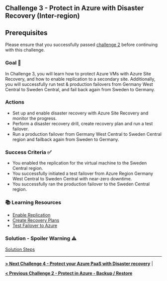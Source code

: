 ## Challenge 3 - Protect in Azure with Disaster Recovery (Inter-region)

## Prerequisites

Please ensure that you successfully passed [challenge 2](../challenges/02_challenge.md) before continuing with this challenge.

### Goal 🎯

In Challenge 3, you will learn how to protect Azure VMs with Azure Site Recovery, and how to enable replication to a secondary site. Additionally, you will successfully run test & production failovers from Germany West Central to Sweden Central, and fail back again from Sweden to Germany.

### Actions

* Set up and enable disaster recovery with Azure Site Recovery and monitor the progress.
* Perform a disaster recovery drill, create recovery plan and run a test failover.
* Run a production failover from Germany West Central to Sweden Central region and failback again from Sweden to Germany.

### Success Criteria ✅

* You enabled the replication for the virtual machine to the Sweden Central region.
* You successfully initiated a test failover from Azure Region Germany West Central to Sweden Central with near-zero downtime.
* You successfully ran the production failover to the Sweden Central region.

### 📚 Learning Resources

* [Enable Replication](https://learn.microsoft.com/en-us/azure/site-recovery/azure-to-azure-how-to-enable-replication)
* [Create Recovery Plans](https://learn.microsoft.com/en-us/azure/site-recovery/site-recovery-create-recovery-plans)
* [Test Failover to Azure](https://learn.microsoft.com/en-us/azure/site-recovery/site-recovery-test-failover-to-azure)

### Solution - Spoiler Warning ⚠️

[Solution Steps](../walkthrough/challenge-3/solution.md)

---

**[> Next Challenge 4 - Protect your Azure PaaS with Disaster recovery](./04_challenge.md)** |

**[< Previous Challenge 2 - Protect in Azure - Backup / Restore](./02_challenge.md)** 